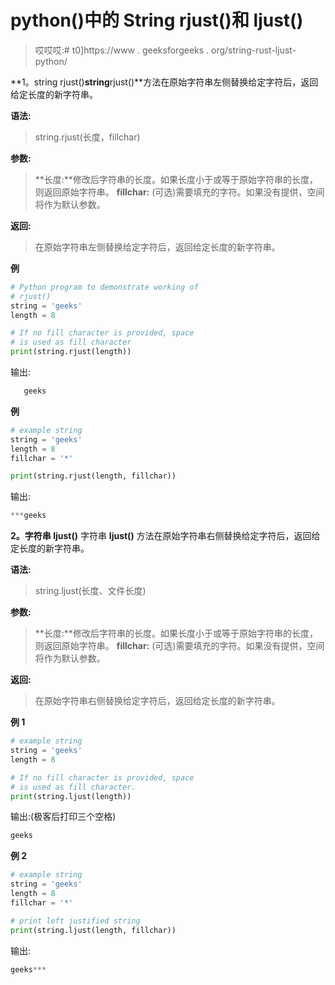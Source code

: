 # python()中的 String rjust()和 ljust()

> 哎哎哎:# t0]https://www . geeksforgeeks . org/string-rust-ljust-python/

**1。string rjust()**string**rjust()**方法在原始字符串左侧替换给定字符后，返回给定长度的新字符串。

**语法:**

> string.rjust(长度，fillchar)

**参数:**

> **长度:**修改后字符串的长度。如果长度小于或等于原始字符串的长度，则返回原始字符串。
> **fillchar:** (可选)需要填充的字符。如果没有提供，空间将作为默认参数。

**返回:**

> 在原始字符串左侧替换给定字符后，返回给定长度的新字符串。

**例**

```py
# Python program to demonstrate working of 
# rjust()
string = 'geeks'
length = 8

# If no fill character is provided, space
# is used as fill character
print(string.rjust(length))
```

输出:

```py
   geeks
```

**例**

```py
# example string
string = 'geeks'
length = 8
fillchar = '*'

print(string.rjust(length, fillchar))
```

输出:

```py
***geeks  

```

**2。字符串 ljust()**
字符串 **ljust()** 方法在原始字符串右侧替换给定字符后，返回给定长度的新字符串。

**语法:**

> string.ljust(长度、文件长度)

**参数:**

> **长度:**修改后字符串的长度。如果长度小于或等于原始字符串的长度，则返回原始字符串。
> **fillchar:** (可选)需要填充的字符。如果没有提供，空间将作为默认参数。

**返回:**

> 在原始字符串右侧替换给定字符后，返回给定长度的新字符串。

**例 1**

```py
# example string
string = 'geeks'
length = 8

# If no fill character is provided, space
# is used as fill character.
print(string.ljust(length))
```

输出:(极客后打印三个空格)

```py
geeks   

```

**例 2**

```py
# example string
string = 'geeks'
length = 8
fillchar = '*'

# print left justified string
print(string.ljust(length, fillchar))
```

输出:

```py
geeks***  

```